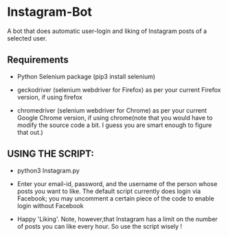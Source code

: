 # Instagram-Bot
A bot that does automatic user-login and liking of Instagram posts of a selected user.

## Requirements

* Python Selenium package (pip3 install selenium)
  
* geckodriver (selenium webdriver for Firefox) as per your current Firefox version, if using firefox

* chromedriver (selenium webdriver for Chrome) as per your current Google Chrome version, if using chrome(note that you would have to modify the source code a bit. I guess you are smart enough to figure that out.)
   
## USING THE SCRIPT:

- python3 Instagram.py

- Enter your email-id, password, and the username of the person whose posts you want to like.
  The default script currently does login via Facebook; you may uncomment a certain piece of the code to       enable login without Facebook

- Happy 'Liking'. Note, however,that Instagram has a limit on the number of posts you can like every hour. So use the script wisely !
